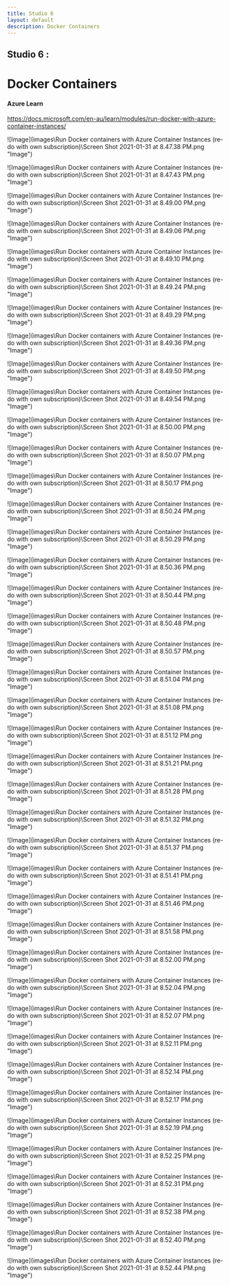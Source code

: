 ```yaml
---
title: Studio 6 
layout: default
description: Docker Containers
---
```


## Studio 6 : 
# Docker Containers

#### Azure Learn

https://docs.microsoft.com/en-au/learn/modules/run-docker-with-azure-container-instances/

![Image](images\Run Docker containers with Azure Container Instances (re-do with own subscription)\Screen Shot 2021-01-31 at 8.47.38 PM.png "Image")

![Image](images\Run Docker containers with Azure Container Instances (re-do with own subscription)\Screen Shot 2021-01-31 at 8.47.43 PM.png "Image")

![Image](images\Run Docker containers with Azure Container Instances (re-do with own subscription)\Screen Shot 2021-01-31 at 8.49.00 PM.png "Image")

![Image](images\Run Docker containers with Azure Container Instances (re-do with own subscription)\Screen Shot 2021-01-31 at 8.49.06 PM.png "Image")

![Image](images\Run Docker containers with Azure Container Instances (re-do with own subscription)\Screen Shot 2021-01-31 at 8.49.10 PM.png "Image")

![Image](images\Run Docker containers with Azure Container Instances (re-do with own subscription)\Screen Shot 2021-01-31 at 8.49.24 PM.png "Image")

![Image](images\Run Docker containers with Azure Container Instances (re-do with own subscription)\Screen Shot 2021-01-31 at 8.49.29 PM.png "Image")

![Image](images\Run Docker containers with Azure Container Instances (re-do with own subscription)\Screen Shot 2021-01-31 at 8.49.36 PM.png "Image")

![Image](images\Run Docker containers with Azure Container Instances (re-do with own subscription)\Screen Shot 2021-01-31 at 8.49.50 PM.png "Image")

![Image](images\Run Docker containers with Azure Container Instances (re-do with own subscription)\Screen Shot 2021-01-31 at 8.49.54 PM.png "Image")

![Image](images\Run Docker containers with Azure Container Instances (re-do with own subscription)\Screen Shot 2021-01-31 at 8.50.00 PM.png "Image")

![Image](images\Run Docker containers with Azure Container Instances (re-do with own subscription)\Screen Shot 2021-01-31 at 8.50.07 PM.png "Image")

![Image](images\Run Docker containers with Azure Container Instances (re-do with own subscription)\Screen Shot 2021-01-31 at 8.50.17 PM.png "Image")

![Image](images\Run Docker containers with Azure Container Instances (re-do with own subscription)\Screen Shot 2021-01-31 at 8.50.24 PM.png "Image")

![Image](images\Run Docker containers with Azure Container Instances (re-do with own subscription)\Screen Shot 2021-01-31 at 8.50.29 PM.png "Image")

![Image](images\Run Docker containers with Azure Container Instances (re-do with own subscription)\Screen Shot 2021-01-31 at 8.50.36 PM.png "Image")

![Image](images\Run Docker containers with Azure Container Instances (re-do with own subscription)\Screen Shot 2021-01-31 at 8.50.44 PM.png "Image")

![Image](images\Run Docker containers with Azure Container Instances (re-do with own subscription)\Screen Shot 2021-01-31 at 8.50.48 PM.png "Image")

![Image](images\Run Docker containers with Azure Container Instances (re-do with own subscription)\Screen Shot 2021-01-31 at 8.50.57 PM.png "Image")

![Image](images\Run Docker containers with Azure Container Instances (re-do with own subscription)\Screen Shot 2021-01-31 at 8.51.04 PM.png "Image")

![Image](images\Run Docker containers with Azure Container Instances (re-do with own subscription)\Screen Shot 2021-01-31 at 8.51.08 PM.png "Image")

![Image](images\Run Docker containers with Azure Container Instances (re-do with own subscription)\Screen Shot 2021-01-31 at 8.51.12 PM.png "Image")

![Image](images\Run Docker containers with Azure Container Instances (re-do with own subscription)\Screen Shot 2021-01-31 at 8.51.21 PM.png "Image")

![Image](images\Run Docker containers with Azure Container Instances (re-do with own subscription)\Screen Shot 2021-01-31 at 8.51.28 PM.png "Image")

![Image](images\Run Docker containers with Azure Container Instances (re-do with own subscription)\Screen Shot 2021-01-31 at 8.51.32 PM.png "Image")

![Image](images\Run Docker containers with Azure Container Instances (re-do with own subscription)\Screen Shot 2021-01-31 at 8.51.37 PM.png "Image")

![Image](images\Run Docker containers with Azure Container Instances (re-do with own subscription)\Screen Shot 2021-01-31 at 8.51.41 PM.png "Image")

![Image](images\Run Docker containers with Azure Container Instances (re-do with own subscription)\Screen Shot 2021-01-31 at 8.51.46 PM.png "Image")

![Image](images\Run Docker containers with Azure Container Instances (re-do with own subscription)\Screen Shot 2021-01-31 at 8.51.58 PM.png "Image")

![Image](images\Run Docker containers with Azure Container Instances (re-do with own subscription)\Screen Shot 2021-01-31 at 8.52.00 PM.png "Image")

![Image](images\Run Docker containers with Azure Container Instances (re-do with own subscription)\Screen Shot 2021-01-31 at 8.52.04 PM.png "Image")

![Image](images\Run Docker containers with Azure Container Instances (re-do with own subscription)\Screen Shot 2021-01-31 at 8.52.07 PM.png "Image")

![Image](images\Run Docker containers with Azure Container Instances (re-do with own subscription)\Screen Shot 2021-01-31 at 8.52.11 PM.png "Image")

![Image](images\Run Docker containers with Azure Container Instances (re-do with own subscription)\Screen Shot 2021-01-31 at 8.52.14 PM.png "Image")

![Image](images\Run Docker containers with Azure Container Instances (re-do with own subscription)\Screen Shot 2021-01-31 at 8.52.17 PM.png "Image")

![Image](images\Run Docker containers with Azure Container Instances (re-do with own subscription)\Screen Shot 2021-01-31 at 8.52.19 PM.png "Image")

![Image](images\Run Docker containers with Azure Container Instances (re-do with own subscription)\Screen Shot 2021-01-31 at 8.52.25 PM.png "Image")

![Image](images\Run Docker containers with Azure Container Instances (re-do with own subscription)\Screen Shot 2021-01-31 at 8.52.31 PM.png "Image")

![Image](images\Run Docker containers with Azure Container Instances (re-do with own subscription)\Screen Shot 2021-01-31 at 8.52.38 PM.png "Image")

![Image](images\Run Docker containers with Azure Container Instances (re-do with own subscription)\Screen Shot 2021-01-31 at 8.52.40 PM.png "Image")

![Image](images\Run Docker containers with Azure Container Instances (re-do with own subscription)\Screen Shot 2021-01-31 at 8.52.44 PM.png "Image")